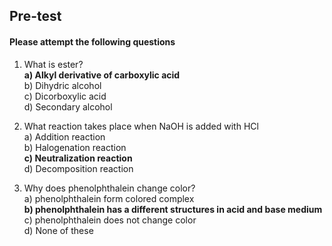 ## Pre-test
#### Please attempt the following questions

1) What is ester? <br>
<b>a) Alkyl derivative of carboxylic acid<br></b>
b) Dihydric alcohol<br>
c) Dicorboxylic acid<br>
d) Secondary alcohol<br>

2) What reaction takes place when NaOH is added with HCl<br>
a) Addition reaction<br>
b) Halogenation reaction<br>
<b>c) Neutralization reaction </b><br>
d)  Decomposition reaction<br>

3) Why does phenolphthalein change color? <br>
a) phenolphthalein form colored complex<br>
<b>b) phenolphthalein has a different structures in acid and base medium<br></b>
c) phenolphthalein does not change color <br>
d) None of these<br>

